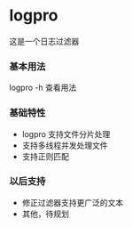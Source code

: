 # logpro 
这是一个日志过滤器

### 基本用法
logpro -h 查看用法

### 基础特性
- logpro 支持文件分片处理
- 支持多线程并发处理文件
- 支持正则匹配

### 以后支持
- 修正过滤器支持更广泛的文本
- 其他，待规划

